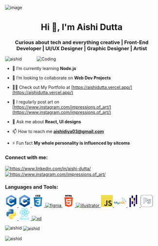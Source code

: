 ![image](https://github.com/AishiD/AishiD/assets/97897398/1c53823d-1860-4bbb-814e-33c22d4bda00)

<h1 align="center">Hi 👋, I'm Aishi Dutta</h1>
<h3 align="center">Curious about tech and everything creative | Front-End Developer | UI/UX Designer | Graphic Designer | Artist</h3>
<img align="right" alt="Coding" width="400" src="[![Untitled design](https://github.com/AishiD/AishiD/assets/97897398/7a9684ee-df3d-4985-8b42-922297a0eeb5)"](https://www.google.com/url?sa=i&url=https%3A%2F%2Fdribbble.com%2Ftags%2Fgirl_who_code&psig=AOvVaw0ad1jTVi92L2iDT2vtbIGA&ust=1686679760667000&source=images&cd=vfe&ved=0CBEQjRxqFwoTCKD78O-pvv8CFQAAAAAdAAAAABAE)> 

<p align="left"> <img src="https://komarev.com/ghpvc/?username=aishid&label=Profile%20views&color=0e75b6&style=flat" alt="aishid" /> </p>

- 🌱 I’m currently learning **Node.js**

- 👯 I’m looking to collaborate on **Web Dev Projects**

- 👨‍💻 Check out My Portfolio at [https://aishidutta.vercel.app/](https://aishidutta.vercel.app/)

- 🎨 I regularly post art on [https://www.instagram.com/impressions.of_art/](https://www.instagram.com/impressions.of_art/)

- 💬 Ask me about **React, UI designs**

- 📫 How to reach me **aishidiya03@gmail.com**

- ⚡ Fun fact **My whole personality is influenced by sitcoms**

<h3 align="left">Connect with me:</h3>
<p align="left">
<a href="https://linkedin.com/in/https://www.linkedin.com/in/aishi-dutta/" target="blank"><img align="center" src="https://raw.githubusercontent.com/rahuldkjain/github-profile-readme-generator/master/src/images/icons/Social/linked-in-alt.svg" alt="https://www.linkedin.com/in/aishi-dutta/" height="30" width="40" /></a>
<a href="https://instagram.com/https://www.instagram.com/impressions.of_art/" target="blank"><img align="center" src="https://raw.githubusercontent.com/rahuldkjain/github-profile-readme-generator/master/src/images/icons/Social/instagram.svg" alt="https://www.instagram.com/impressions.of_art/" height="30" width="40" /></a>
</p>

<h3 align="left">Languages and Tools:</h3>
<p align="left"> <a href="https://www.cprogramming.com/" target="_blank" rel="noreferrer"> <img src="https://raw.githubusercontent.com/devicons/devicon/master/icons/c/c-original.svg" alt="c" width="40" height="40"/> </a> <a href="https://www.w3schools.com/cpp/" target="_blank" rel="noreferrer"> <img src="https://raw.githubusercontent.com/devicons/devicon/master/icons/cplusplus/cplusplus-original.svg" alt="cplusplus" width="40" height="40"/> </a> <a href="https://www.w3schools.com/css/" target="_blank" rel="noreferrer"> <img src="https://raw.githubusercontent.com/devicons/devicon/master/icons/css3/css3-original-wordmark.svg" alt="css3" width="40" height="40"/> </a> <a href="https://www.figma.com/" target="_blank" rel="noreferrer"> <img src="https://www.vectorlogo.zone/logos/figma/figma-icon.svg" alt="figma" width="40" height="40"/> </a> <a href="https://www.w3.org/html/" target="_blank" rel="noreferrer"> <img src="https://raw.githubusercontent.com/devicons/devicon/master/icons/html5/html5-original-wordmark.svg" alt="html5" width="40" height="40"/> </a> <a href="https://www.adobe.com/in/products/illustrator.html" target="_blank" rel="noreferrer"> <img src="https://www.vectorlogo.zone/logos/adobe_illustrator/adobe_illustrator-icon.svg" alt="illustrator" width="40" height="40"/> </a> <a href="https://developer.mozilla.org/en-US/docs/Web/JavaScript" target="_blank" rel="noreferrer"> <img src="https://raw.githubusercontent.com/devicons/devicon/master/icons/javascript/javascript-original.svg" alt="javascript" width="40" height="40"/> </a> <a href="https://www.mysql.com/" target="_blank" rel="noreferrer"> <img src="https://raw.githubusercontent.com/devicons/devicon/master/icons/mysql/mysql-original-wordmark.svg" alt="mysql" width="40" height="40"/> </a> <a href="https://pandas.pydata.org/" target="_blank" rel="noreferrer"> <img src="https://raw.githubusercontent.com/devicons/devicon/2ae2a900d2f041da66e950e4d48052658d850630/icons/pandas/pandas-original.svg" alt="pandas" width="40" height="40"/> </a> <a href="https://www.photoshop.com/en" target="_blank" rel="noreferrer"> <img src="https://raw.githubusercontent.com/devicons/devicon/master/icons/photoshop/photoshop-line.svg" alt="photoshop" width="40" height="40"/> </a> <a href="https://www.python.org" target="_blank" rel="noreferrer"> <img src="https://raw.githubusercontent.com/devicons/devicon/master/icons/python/python-original.svg" alt="python" width="40" height="40"/> </a> <a href="https://reactjs.org/" target="_blank" rel="noreferrer"> <img src="https://raw.githubusercontent.com/devicons/devicon/master/icons/react/react-original-wordmark.svg" alt="react" width="40" height="40"/> </a> <a href="https://www.adobe.com/products/xd.html" target="_blank" rel="noreferrer"> <img src="https://cdn.worldvectorlogo.com/logos/adobe-xd.svg" alt="xd" width="40" height="40"/> </a> </p>

<p><img align="left" src="https://github-readme-stats.vercel.app/api/top-langs?username=aishid&show_icons=true&locale=en&layout=compact" alt="aishid" /></p>

<p>&nbsp;<img align="center" src="https://github-readme-stats.vercel.app/api?username=aishid&show_icons=true&locale=en" alt="aishid" /></p>

<p><img align="center" src="https://github-readme-streak-stats.herokuapp.com/?user=aishid&" alt="aishid" /></p>
<!--
**AishiD/AishiD** is a ✨ _special_ ✨ repository because its `README.md` (this file) appears on your GitHub profile.

Here are some ideas to get you started:

- 🔭 I’m currently working on ...
- 🌱 I’m currently learning ...
- 👯 I’m looking to collaborate on ...
- 🤔 I’m looking for help with ...
- 💬 Ask me about ...
- 📫 How to reach me: ...
- 😄 Pronouns: ...
- ⚡ Fun fact: ...
-->
